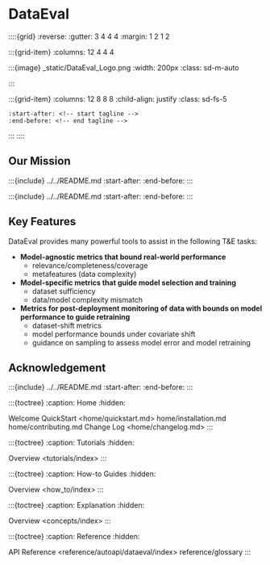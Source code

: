 # DataEval

::::{grid}
:reverse:
:gutter: 3 4 4 4
:margin: 1 2 1 2

:::{grid-item}
:columns: 12 4 4 4

:::{image} _static/DataEval_Logo.png
:width: 200px
:class: sd-m-auto

:::

:::{grid-item}
:columns: 12 8 8 8
:child-align: justify
:class: sd-fs-5

```{include} ../../README.md
:start-after: <!-- start tagline -->
:end-before: <!-- end tagline -->
```

:::
::::

## Our Mission

:::{include} ../../README.md
:start-after: <!-- start needs -->
:end-before: <!-- end needs -->
:::

:::{include} ../../README.md
:start-after: <!-- start JATIC interop -->
:end-before: <!-- end JATIC interop -->
:::

## Key Features

DataEval provides many powerful tools to assist in the following T&E tasks:

- **Model-agnostic metrics that bound real-world performance**
  - relevance/completeness/coverage
  - metafeatures (data complexity)
- **Model-specific metrics that guide model selection and training**
  - dataset sufficiency
  - data/model complexity mismatch
- **Metrics for post-deployment monitoring of data with bounds on model
  performance to guide retraining**
  - dataset-shift metrics
  - model performance bounds under covariate shift
  - guidance on sampling to assess model error and model retraining

## Acknowledgement

:::{include} ../../README.md
:start-after: <!-- start acknowledgement -->
:end-before: <!-- end acknowledgement -->
:::

<!-- markdownlint-disable MD033 -->

<!-- TOC TREE -->

:::{toctree}
:caption: Home
:hidden:

Welcome <self>
QuickStart <home/quickstart.md>
home/installation.md
home/contributing.md
Change Log <home/changelog.md>
:::

:::{toctree}
:caption: Tutorials
:hidden:

Overview <tutorials/index>
:::

:::{toctree}
:caption: How-to Guides
:hidden:

Overview <how_to/index>
:::

:::{toctree}
:caption: Explanation
:hidden:

Overview <concepts/index>
:::

:::{toctree}
:caption: Reference
:hidden:

API Reference <reference/autoapi/dataeval/index>
reference/glossary
:::
